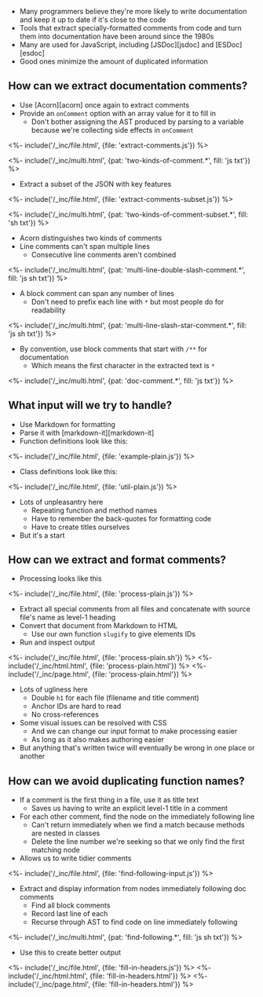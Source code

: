 ---
---

-   Many programmers believe they're more likely to write documentation and keep it up to date
    if it's close to the code
-   Tools that extract specially-formatted comments from code and turn them into documentation
    have been around since the 1980s
-   Many are used for JavaScript, including [JSDoc][jsdoc] and [ESDoc][esdoc]
-   Good ones minimize the amount of duplicated information

## How can we extract documentation comments?

-   Use [Acorn][acorn] once again to extract comments
-   Provide an `onComment` option with an array value for it to fill in
    -   Don't bother assigning the AST produced by parsing to a variable because we're collecting side effects in `onComment`

<%- include('/_inc/file.html', {file: 'extract-comments.js'}) %>

<%- include('/_inc/multi.html', {pat: 'two-kinds-of-comment.*', fill: 'js txt'}) %>

-   Extract a subset of the JSON with key features

<%- include('/_inc/file.html', {file: 'extract-comments-subset.js'}) %>

<%- include('/_inc/multi.html', {pat: 'two-kinds-of-comment-subset.*', fill: 'sh txt'}) %>

-   Acorn distinguishes two kinds of comments
-   <g key="line_comment">Line comments</g> can't span multiple lines
    -   Consecutive line comments aren't combined

<%- include('/_inc/multi.html', {pat: 'multi-line-double-slash-comment.*', fill: 'js sh txt'}) %>

-   A <g key="block_comment">block comment</g> can span any number of lines
    -   Don't need to prefix each line with `*` but most people do for readability

<%- include('/_inc/multi.html', {pat: 'multi-line-slash-star-comment.*', fill: 'js sh txt'}) %>

-   By convention, use block comments that start with `/**` for documentation
    -   Which means the first character in the extracted text is `*`

<%- include('/_inc/multi.html', {pat: 'doc-comment.*', fill: 'js txt'}) %>

## What input will we try to handle?

-   Use <g key="markdown">Markdown</g> for formatting
-   Parse it with [markdown-it][markdown-it]
-   Function definitions look like this:

<%- include('/_inc/file.html', {file: 'example-plain.js'}) %>

-   Class definitions look like this:

<%- include('/_inc/file.html', {file: 'util-plain.js'}) %>

-   Lots of unpleasantry here
    -   Repeating function and method names
    -   Have to remember the back-quotes for formatting code
    -   Have to create titles ourselves
-   But it's a start

## How can we extract and format comments?

-   Processing looks like this

<%- include('/_inc/file.html', {file: 'process-plain.js'}) %>

-   Extract all special comments from all files and concatenate
    with source file's name as level-1 heading
-   Convert that document from Markdown to HTML
    -   Use our own function `slugify` to give elements IDs
-   Run and inspect output

<%- include('/_inc/file.html', {file: 'process-plain.sh'}) %>
<%- include('/_inc/html.html', {file: 'process-plain.html'}) %>
<%- include('/_inc/page.html', {file: 'process-plain.html'}) %>

-   Lots of ugliness here
    -   Double `h1` for each file (filename and title comment)
    -   Anchor IDs are hard to read
    -   No cross-references
-   Some visual issues can be resolved with CSS
    -   And we can change our input format to make processing easier
    -   As long as it also makes authoring easier
-   But anything that's written twice will eventually be wrong in one place or another

## How can we avoid duplicating function names?

-   If a comment is the first thing in a file, use it as title text
    -   Saves us having to write an explicit level-1 title in a comment
-   For each other comment, find the node on the immediately following line
    -   Can't return immediately when we find a match because methods are nested in classes
    -   Delete the line number we're seeking so that we only find the first matching node
-   Allows us to write tidier comments

<%- include('/_inc/file.html', {file: 'find-following-input.js'}) %>

-   Extract and display information from nodes immediately following doc comments
    -   Find all block comments
    -   Record last line of each
    -   Recurse through AST to find code on line immediately following

<%- include('/_inc/multi.html', {pat: 'find-following.*', fill: 'js sh txt'}) %>

-   Use this to create better output

<%- include('/_inc/file.html', {file: 'fill-in-headers.js'}) %>
<%- include('/_inc/html.html', {file: 'fill-in-headers.html'}) %>
<%- include('/_inc/page.html', {file: 'fill-in-headers.html'}) %>
